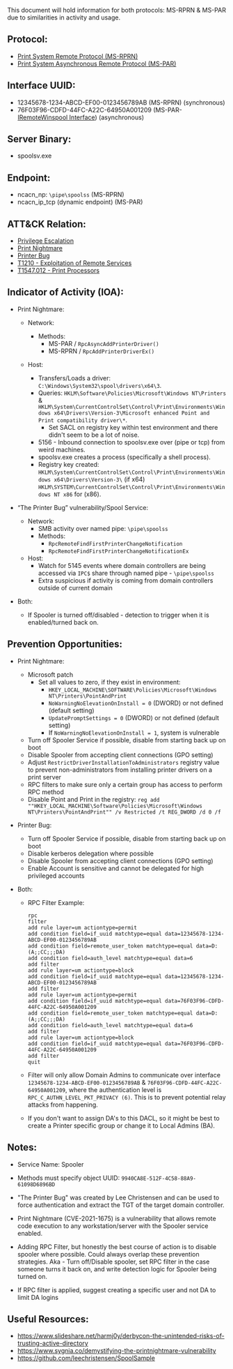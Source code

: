 This document will hold information for both protocols: MS-RPRN & MS-PAR due to similarities in activity and usage. 

## Protocol:
* [Print System Remote Protocol (MS-RPRN)](https://docs.microsoft.com/en-us/openspecs/windows_protocols/ms-rprn/d42db7d5-f141-4466-8f47-0a4be14e2fc1)
* [Print System Asynchronous Remote Protocol (MS-PAR)](https://docs.microsoft.com/en-us/openspecs/windows_protocols/ms-par/695e3f9a-f83f-479a-82d9-ba260497c2d0)

## Interface UUID: 
* 12345678-1234-ABCD-EF00-0123456789AB (MS-RPRN) (synchronous)
* 76F03F96-CDFD-44FC-A22C-64950A001209 (MS-PAR- [IRemoteWinspool Interface](https://docs.microsoft.com/en-us/openspecs/windows_protocols/ms-par/8405f9fc-556b-4bb4-b9bb-08b1e96802f3)) (asynchronous)

## Server Binary: 
* spoolsv.exe

## Endpoint:
* ncacn_np: `\pipe\spoolss` (MS-RPRN)
* ncacn_ip_tcp (dynamic endpoint) (MS-PAR)


## ATT&CK Relation:
* [Privilege Escalation](https://attack.mitre.org/tactics/TA0004/)
* [Print Nightmare](https://msrc.microsoft.com/update-guide/vulnerability/CVE-2021-34527)
* [Printer Bug](https://github.com/leechristensen/SpoolSample)
* [T1210 - Exploitation of Remote Services](https://attack.mitre.org/techniques/T1210/)
* [T1547.012 - Print Processors](https://attack.mitre.org/techniques/T1547/012/)


## Indicator of Activity (IOA):
* Print Nightmare:
  * Network:  
    * Methods:
      * MS-PAR / `RpcAsyncAddPrinterDriver()`
      * MS-RPRN / `RpcAddPrinterDriverEx()`

  * Host: 
    * Transfers/Loads a driver: `C:\Windows\System32\spool\drivers\x64\3`.
    * Queries: `HKLM\Software\Policies\Microsoft\Windows NT\Printers` & `HKLM\System\CurrentControlSet\Control\Print\Environments\Windows x64\Drivers\Version-3\Microsoft enhanced Point and Print compatibility driver\*`.
      * Set SACL on registry key within test environment and there didn't seem to be a lot of noise. 
    * 5156 - Inbound connection to spoolsv.exe over (pipe or tcp) from weird machines.
    * spoolsv.exe creates a process (specifically a shell process).
    * Registry key created: `HKLM\System\CurrentControlSet\Control\Print\Environments\Windows x64\Drivers\Version-3\` (if x64) `HKLM\SYSTEM\CurrentControlSet\Control\Print\Environments\Windows NT x86` for (x86).


* “The Printer Bug” vulnerability/Spool Service:
  * Network: 
    * SMB activity over named pipe: `\pipe\spoolss` 
    * Methods:
      *  `RpcRemoteFindFirstPrinterChangeNotification`
      *  `RpcRemoteFindFirstPrinterChangeNotificationEx`
  * Host: 
    * Watch for 5145 events where domain controllers are being accessed via `IPC$` share through named pipe - `\pipe\spoolss`
    * Extra suspicious if activity is coming from domain controllers outside of current domain

* Both: 
  * If Spooler is turned off/disabled - detection to trigger when it is enabled/turned back on. 

## Prevention Opportunities: 
* Print Nightmare: 
  * Microsoft patch
    * Set all values to zero, if they exist in environment:
        * `HKEY_LOCAL_MACHINE\SOFTWARE\Policies\Microsoft\Windows NT\Printers\PointAndPrint`
        * `NoWarningNoElevationOnInstall = 0` (DWORD) or not defined (default setting)
        * `UpdatePromptSettings = 0` (DWORD) or not defined (default setting)
        * If `NoWarningNoElevationOnInstall = 1`, system is vulnerable
  * Turn off Spooler Service if possible, disable from starting back up on boot
  * Disable Spooler from accepting client connections (GPO setting)
  * Adjust `RestrictDriverInstallationToAdministrators` registry value to prevent non-administrators from installing printer drivers on a print server
  * RPC filters to make sure only a certain group has access to perform RPC method
  * Disable Point and Print in the registry: `reg add ""HKEY_LOCAL_MACHINE\Software\Policies\Microsoft\Windows NT\Printers\PointAndPrint"" /v Restricted /t REG_DWORD /d 0 /f`

* Printer Bug:
  * Turn off Spooler Service if possible, disable from starting back up on boot
  *  Disable kerberos delegation where possible
  *  Disable Spooler from accepting client connections (GPO setting)
  *  Enable Account is sensitive and cannot be delegated for high privileged accounts

* Both: 
  * RPC Filter Example: 
    ```
    rpc
    filter
    add rule layer=um actiontype=permit
    add condition field=if_uuid matchtype=equal data=12345678-1234-ABCD-EF00-0123456789AB
    add condition field=remote_user_token matchtype=equal data=D:(A;;CC;;;DA)
    add condition field=auth_level matchtype=equal data=6
    add filter
    add rule layer=um actiontype=block
    add condition field=if_uuid matchtype=equal data=12345678-1234-ABCD-EF00-0123456789AB
    add filter
    add rule layer=um actiontype=permit
    add condition field=if_uuid matchtype=equal data=76F03F96-CDFD-44FC-A22C-64950A001209
    add condition field=remote_user_token matchtype=equal data=D:(A;;CC;;;DA)
    add condition field=auth_level matchtype=equal data=6
    add filter
    add rule layer=um actiontype=block
    add condition field=if_uuid matchtype=equal data=76F03F96-CDFD-44FC-A22C-64950A001209
    add filter
    quit
    ```
  * Filter will only allow Domain Admins to communicate over interface `12345678-1234-ABCD-EF00-0123456789AB` & `76F03F96-CDFD-44FC-A22C-64950A001209`, where the authentication level is `RPC_C_AUTHN_LEVEL_PKT_PRIVACY (6)`. This is to prevent potential relay attacks from happening. 

  * If you don't want to assign DA's to this DACL, so it might be best to create a Printer specific group or change it to Local Admins (BA).

## Notes: 
* Service Name: Spooler

* Methods must specify object UUID: `9940CA8E-512F-4C58-88A9-61098D6896BD`

* "The Printer Bug" was created by Lee Christensen and can be used to force authentication and extract the TGT of the target domain controller.

* Print Nightmare (CVE-2021-1675) is a vulnerability that allows remote code execution to any workstation/server with the Spooler service enabled.  

* Adding RPC Filter, but honestly the best course of action is to disable spooler where possible. Could always overlap these prevention strategies. Aka - Turn off/Disable spooler, set RPC filter in the case someone turns it back on, and write detection logic for Spooler being turned on.

* If RPC filter is applied, suggest creating a specific user and not DA to limit DA logins



## Useful Resources: 
* https://www.slideshare.net/harmj0y/derbycon-the-unintended-risks-of-trusting-active-directory
* https://www.sygnia.co/demystifying-the-printnightmare-vulnerability
* https://github.com/leechristensen/SpoolSample

